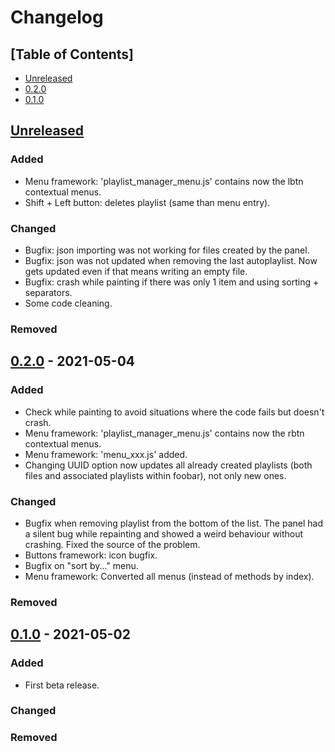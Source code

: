 # Changelog

## [Table of Contents]
- [Unreleased](#unreleased)
- [0.2.0](#220---2021-05-04)
- [0.1.0](#010---2021-05-02)

## [Unreleased][]
### Added
- Menu framework: 'playlist_manager_menu.js' contains now the lbtn contextual menus.
- Shift + Left button: deletes playlist (same than menu entry).

### Changed
- Bugfix: json importing was not working for files created by the panel.
- Bugfix: json was not updated when removing the last autoplaylist. Now gets updated even if that means writing an empty file.
- Bugfix: crash while painting if there was only 1 item and using sorting + separators.
- Some code cleaning.

### Removed

## [0.2.0] - 2021-05-04
### Added
- Check while painting to avoid situations where the code fails but doesn't crash.
- Menu framework: 'playlist_manager_menu.js' contains now the rbtn contextual menus.
- Menu framework: 'menu_xxx.js' added.
- Changing UUID option now updates all already created playlists (both files and associated playlists within foobar), not only new ones.

### Changed
- Bugfix when removing playlist from the bottom of the list. The panel had a silent bug while repainting and showed a weird behaviour without crashing. Fixed the source of the problem.
- Buttons framework: icon bugfix.
- Bugfix on "sort by..." menu.
- Menu framework: Converted all menus (instead of methods by index).

### Removed

## [0.1.0] - 2021-05-02
### Added
- First beta release.

### Changed

### Removed

[Unreleased]: https://github.com/regorxxx/Playlist-Manager-SMP/compare/v0.2.0...HEAD
[0.2.0]: https://github.com/regorxxx/Playlist-Manager-SMP/compare/v0.1.0...v0.2.0
[0.1.0]: https://github.com/regorxxx/Playlist-Manager-SMP/compare/623c80a...v0.1.0
